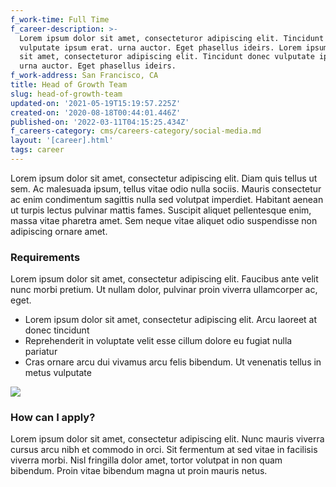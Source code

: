 ```yaml
---
f_work-time: Full Time
f_career-description: >-
  Lorem ipsum dolor sit amet, consecteturor adipiscing elit. Tincidunt donec
  vulputate ipsum erat. urna auctor. Eget phasellus ideirs. Lorem ipsum dolor
  sit amet, consecteturor adipiscing elit. Tincidunt donec vulputate ipsum erat
  urna auctor. Eget phasellus ideirs.
f_work-address: San Francisco, CA
title: Head of Growth Team
slug: head-of-growth-team
updated-on: '2021-05-19T15:19:57.225Z'
created-on: '2020-08-18T00:44:01.446Z'
published-on: '2022-03-11T04:15:25.434Z'
f_careers-category: cms/careers-category/social-media.md
layout: '[career].html'
tags: career
---
```


Lorem ipsum dolor sit amet, consectetur adipiscing elit. Diam quis tellus ut sem. Ac malesuada ipsum, tellus vitae odio nulla sociis. Mauris consectetur ac enim condimentum sagittis nulla sed volutpat imperdiet. Habitant aenean ut turpis lectus pulvinar mattis fames. Suscipit aliquet pellentesque enim, massa vitae pharetra amet. Sem neque vitae aliquet odio suspendisse non adipiscing ornare amet.

### Requirements

Lorem ipsum dolor sit amet, consectetur adipiscing elit. Faucibus ante velit nunc morbi pretium. Ut nullam dolor, pulvinar proin viverra ullamcorper ac, eget.

*   Lorem ipsum dolor sit amet, consectetur adipiscing elit. Arcu laoreet at donec tincidunt
*   Reprehenderit in voluptate velit esse cillum dolore eu fugiat nulla pariatur
*   Cras ornare arcu dui vivamus arcu felis bibendum. Ut venenatis tellus in metus vulputate

![](https://uploads-ssl.webflow.com/622a0933bd19e97c907be4c6/622a0933bd19e942b47be631_image-case-studies-04-growth-template.svg)

### How can I apply?

Lorem ipsum dolor sit amet, consectetur adipiscing elit. Nunc mauris viverra cursus arcu nibh et commodo in orci. Sit fermentum at sed vitae in facilisis viverra morbi. Nisl fringilla dolor amet, tortor volutpat in non quam bibendum. Proin vitae bibendum magna ut proin mauris netus.
